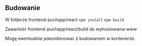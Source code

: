 ## Budowanie
W folderze frontend-puchapp/react
`npm install`
`npm build`

Zawartość frontend-puchapp/react/build do wyhostowania www

Mogę ewentualnie pokombinować z budowaniem w kontenerze.
